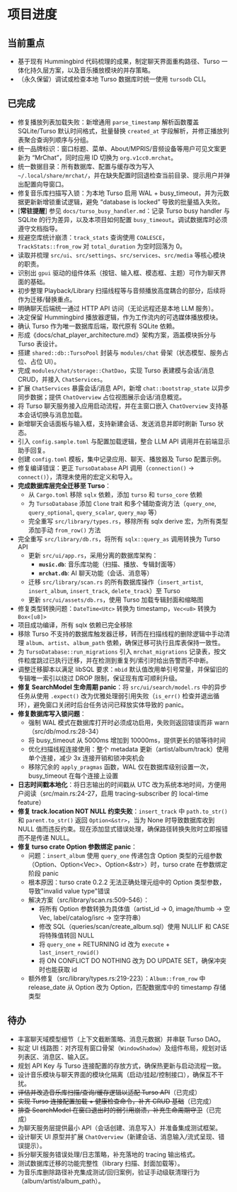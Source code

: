 # 项目进度

## 当前重点
- 基于现有 Hummingbird 代码梳理的成果，制定聊天界面重构路径、Turso 一体化持久层方案，以及音乐播放模块的并存策略。
- （永久保留）调试或检查本地 Turso 数据库时统一使用 `tursodb` CLI。

## 已完成
- 修复播放列表加载失败：新增通用 `parse_timestamp` 解析函数覆盖 SQLite/Turso 默认时间格式，批量替换 `created_at` 字段解析，并修正播放列表聚合查询列顺序与分组。
- 统一品牌标识：窗口标题、菜单、About/MPRIS/音频设备等用户可见文案更新为 “MrChat”，同时应用 ID 切换为 `org.v1cc0.mrchat`。
- 统一数据目录：所有数据库、配置与缓存改为写入 `~/.local/share/mrchat/`，并在缺失配置时回退检查当前目录、提示用户并弹出配置向导窗口。
- 修复音乐库扫描写入锁：为本地 Turso 启用 WAL + busy_timeout，并为元数据更新新增锁重试逻辑，避免 “database is locked” 导致的批量插入失败。
- [**常驻提醒**] 参见 `docs/turso_busy_handler.md`：记录 Turso busy handler 与 SQLite 的行为差异，以及本项目如何配置 `busy_timeout`。调试数据库时必须遵守文档指导。
- 规避空库统计崩溃：`track_stats` 查询使用 `COALESCE`，`TrackStats::from_row` 对 `total_duration` 为空时回落为 0。
- 读取并梳理 `src/ui`、`src/settings`、`src/services`、`src/media` 等核心模块的职责。
- 识别出 `gpui` 驱动的组件体系（按钮、输入框、模态框、主题）可作为聊天界面的基础。
- 初步整理 Playback/Library 扫描线程等与音频播放高度耦合的部分，后续将作为迁移/替换重点。
- 明确聊天后端统一通过 HTTP API 访问（无论远程还是本地 LLM 服务）。
- 决定保留 Hummingbird 播放器逻辑，作为工作流内的可选媒体播放模块。
- 确认 Turso 作为唯一数据库后端，取代原有 SQLite 依赖。
- 形成《docs/chat_player_architecture.md》架构方案，涵盖模块拆分与 Turso 表设计。
- 搭建 `shared::db::TursoPool` 封装与 `modules/chat` 骨架（状态模型、服务占位、占位 UI）。
- 完成 `modules/chat/storage::ChatDao`，实现 Turso 表建模与会话/消息 CRUD，并接入 `ChatServices`。
- 扩展 `ChatServices` 暴露会话/消息 API，新增 `chat::bootstrap_state` 以异步同步数据；提供 `ChatOverview` 占位视图展示会话/消息概览。
- 将 Turso 聊天服务接入应用启动流程，并在主窗口嵌入 `ChatOverview` 支持基本会话切换与消息加载。
- 新增聊天会话面板与输入框，支持新建会话、发送消息并即时刷新 Turso 状态。
- 引入 `config.sample.toml` 与配置加载逻辑，整合 LLM API 调用并在前端显示助手回复。
- 创建 `config.toml` 模板，集中记录应用、聊天、播放器及 Turso 配置示例。
- 修复编译错误：更正 `TursoDatabase` API 调用（`connection()` → `connect()`），清理未使用的宏定义和导入。
- **完成数据库层完全迁移至 Turso**：
  - 从 `Cargo.toml` 移除 `sqlx` 依赖，添加 `turso` 和 `turso_core` 依赖
  - 为 `TursoDatabase` 添加 `Clone` trait 和多个辅助查询方法（`query_one`, `query_optional`, `query_scalar`, `query_map` 等）
  - 完全重写 `src/library/types.rs`，移除所有 sqlx derive 宏，为所有类型添加手动 `from_row()` 方法
- 完全重写 `src/library/db.rs`，将所有 `sqlx::query_as` 调用转换为 Turso API
  - 更新 `src/ui/app.rs`，采用分离的数据库架构：
    - **`music.db`**: 音乐库功能（扫描、播放、专辑封面等）
    - **`mrchat.db`**: AI 聊天功能（会话、消息等）
  - 迁移 `src/library/scan.rs` 的所有数据库操作（`insert_artist`, `insert_album`, `insert_track`, `delete_track`）至 Turso
  - 更新 `src/ui/assets/db.rs`，使用 Turso 加载专辑封面和缩略图
- 修复类型转换问题：`DateTime<Utc>` 转换为 timestamp，`Vec<u8>` 转换为 `Box<[u8]>`
- 项目成功编译，所有 sqlx 依赖已完全移除
- 移除 Turso 不支持的数据库触发器迁移，转而在扫描线程的删除逻辑中手动清理 `album`、`artist`、`album_path` 依赖，确保迁移可执行且库表保持一致性。
- 为 `TursoDatabase::run_migrations` 引入 `mrchat_migrations` 记录表，按文件粒度跳过已执行迁移，并在检测到重复列/索引时给出告警而不中断。
- 调整迁移脚本以满足 libSQL 要求：`mbid` 默认值改用单引号常量，并保留旧的专辑唯一索引以绕过 DROP 限制，保证现有库可顺利升级。
- **修复 SearchModel 生命周期 panic**：将 `src/ui/search/model.rs` 中的异步任务从使用 `.expect()` 改为优雅处理弱引用失败（`is_err()` 检查并退出循环），避免窗口关闭时后台任务访问已释放实体导致的 panic。
- **修复数据库写入锁问题**：
  - 强制 WAL 模式在数据库打开时必须成功启用，失败则返回错误而非 warn（src/db/mod.rs:28-34）
  - 将 busy_timeout 从 5000ms 增加到 10000ms，提供更长的锁等待时间
  - 优化扫描线程连接使用：整个 metadata 更新（artist/album/track）使用单个连接，减少 3x 连接开销和锁冲突机会
  - 移除冗余的 `apply_pragmas` 函数，WAL 仅在数据库级别设置一次，busy_timeout 在每个连接上设置
- **日志时间戳本地化**：将日志输出的时间戳从 UTC 改为系统本地时间，方便用户阅读（src/main.rs:24-27，启用 tracing-subscriber 的 local-time feature）
- **修复 track.location NOT NULL 约束失败**：`insert_track` 中 `path.to_str()` 和 `parent.to_str()` 返回 `Option<&str>`，当为 None 时导致数据库收到 NULL 值而违反约束。现在添加显式错误处理，确保路径转换失败时立即报错而不是传递 NULL。
- **修复 turso crate Option 参数绑定 panic**：
  - 问题：`insert_album` 使用 `query_one` 传递包含 Option 类型的元组参数（Option<i64>、Option<Vec<u8>>、Option<&str>）时，turso crate 在参数绑定阶段 panic
  - 根本原因：turso crate 0.2.2 无法正确处理元组中的 Option 类型参数，导致"invalid value type"错误
  - 解决方案（src/library/scan.rs:509-546）：
    - 将所有 Option 参数转换为具体值（artist_id → 0, image/thumb → 空Vec, label/catalog/isrc → 空字符串）
    - 修改 SQL（queries/scan/create_album.sql）使用 NULLIF 和 CASE 将特殊值转回 NULL
    - 将 `query_one` + RETURNING id 改为 `execute` + `last_insert_rowid()`
    - 将 ON CONFLICT DO NOTHING 改为 DO UPDATE SET，确保冲突时也能获取 id
  - 额外修复（src/library/types.rs:219-223）：`Album::from_row` 中 release_date 从 Option<String> 改为 Option<i64>，匹配数据库中的 timestamp 存储类型

## 待办
- 丰富聊天域模型细节（上下文截断策略、消息元数据）并串联 Turso DAO。
- 拟定 UI 线路图：对齐现有窗口骨架（`WindowShadow`）及组件布局，规划对话列表区、消息区、输入区。
- 规划 API Key 与 Turso 连接配置的存放方式，确保热更新与启动流程一致。
- 设计音乐模块与聊天界面的模块化隔离（启动/挂起/控制接口），确保互不干扰。
- ~~评估并改造音乐库扫描/查询/缓存逻辑以适配 Turso API~~（已完成）
- ~~实现 Turso 连接配置加载 + 健康检查命令，补齐 CRUD 基础~~（已完成）
- ~~排查 SearchModel 在窗口退出时的弱引用崩溃，补充生命周期守卫~~（已完成）
- 为聊天服务层提供最小 API（会话创建、消息写入）并准备集成测试框架。
- 设计聊天 UI 原型并扩展 `ChatOverview`（新建会话、消息输入/流式呈现、错误提示）。
- 拆分聊天服务错误处理/日志策略，补充落地的 tracing 输出格式。
- 测试数据库迁移的功能完整性（library 扫描、封面加载等）。
- 为音乐库删除路径补充集成测试/回归案例，验证手动级联清理行为（album/artist/album_path）。
